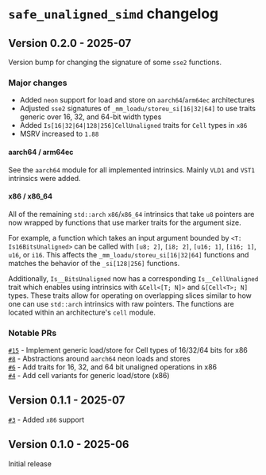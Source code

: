 # `safe_unaligned_simd` changelog

## Version 0.2.0 - 2025-07

Version bump for changing the signature of some `sse2` functions.

### Major changes

- Added `neon` support for load and store on `aarch64`/`arm64ec` architectures
- Adjusted `sse2` signatures of `_mm_loadu/storeu_si[16|32|64]` to use traits generic over 16, 32, and 64-bit width types
- Added `Is[16|32|64|128|256]CellUnaligned` traits for `Cell` types in `x86`
- MSRV increased to `1.88`

#### aarch64 / arm64ec

See the `aarch64` module for all implemented intrinsics.
Mainly `VLD1` and `VST1` intrinsics were added.

#### x86 / x86_64

All of the remaining `std::arch` `x86`/`x86_64` intrinsics that take `u8` pointers are now wrapped by functions that use marker traits for the argument size.

For example, a function which takes an input argument bounded by `<T: Is16BitsUnaligned>` can be called with `[u8; 2]`, `[i8; 2]`, `[u16; 1]`, `[i16; 1]`, `u16`, or `i16`.
This affects the `_mm_loadu/storeu_si[16|32|64]` functions and matches the behavior of the `_si[128|256]` functions.

Additionally, `Is__BitsUnaligned` now has a corresponding `Is__CellUnaligned` trait which enables using intrinsics with `&Cell<[T; N]>` and `&[Cell<T>; N]` types.
These traits allow for operating on overlapping slices similar to how one can use `std::arch` intrinsics with raw pointers.
The functions are located within an architecture's `cell` module.

### Notable PRs

[`#15`][15] - Implement generic load/store for Cell types of 16/32/64 bits for x86  
[`#8`][8] - Abstractions around `aarch64` neon loads and stores  
[`#6`][6] - Add traits for 16, 32, and 64 bit unaligned operations in x86  
[`#4`][4] - Add cell variants for generic load/store (x86)

## Version 0.1.1 - 2025-07

[`#3`][3] - Added `x86` support

## Version 0.1.0 - 2025-06

Initial release

[15]: https://github.com/okaneco/safe_unaligned_simd/pull/15
[8]: https://github.com/okaneco/safe_unaligned_simd/pull/8
[6]: https://github.com/okaneco/safe_unaligned_simd/pull/6
[4]: https://github.com/okaneco/safe_unaligned_simd/pull/4
[3]: https://github.com/okaneco/safe_unaligned_simd/pull/3
